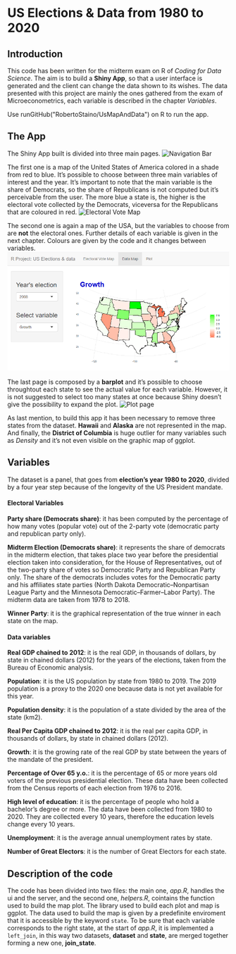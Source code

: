 US Elections & Data from 1980 to 2020
================

## Introduction

This code has been written for the midterm exam on R of *Coding for Data
Science*. The aim is to build a **Shiny App**, so that a user interface
is generated and the client can change the data shown to its wishes. The
data presented with this project are mainly the ones gathered from the
exam of Microeconometrics, each variable is described in the chapter
*Variables*.

Use runGitHub("RobertoStaino/UsMapAndData") on R to run the app.

## The App

The Shiny App built is divided into three main pages. ![Navigation
Bar](Readme_files/figure-gfm/navbar.png)

The first one is a map of the United States of America colored in a
shade from red to blue. It’s possible to choose between three main
variables of interest and the year. It’s important to note that the main
variable is the share of Democrats, so the share of Republicans is not
computed but it’s perceivable from the user. The more blue a state is,
the higher is the electoral vote collected by the Democrats, viceversa
for the Republicans that are coloured in red. ![Electoral Vote
Map](Readme_files/figure-gfm/ElMap.png)

The second one is again a map of the USA, but the variables to choose
from are **not** the electoral ones. Further details of each variable is
given in the next chapter. Colours are given by the code and it changes
between variables. ![Data Map](Readme_files/figure-gfm/DataMap.png)

The last page is composed by a **barplot** and it’s possible to choose
throughtout each state to see the actual value for each variable.
However, it is not suggested to select too many states at once because
Shiny doesn’t give the possibility to expand the plot. ![Plot
page](Readme_files/figure-gfm/plot.png)

As last mention, to build this app it has been necessary to remove three
states from the dataset. **Hawaii** and **Alaska** are not represented
in the map. And finally, the **District of Columbia** is huge outlier
for many variables such as *Density* and it’s not even visible on the
graphic map of ggplot.

## Variables

The dataset is a panel, that goes from **election’s year 1980 to 2020**,
divided by a four year step because of the longevity of the US President
mandate.

#### Electoral Variables

**Party share (Democrats share)**: it has been computed by the
percentage of how many votes (popular vote) out of the 2-party vote
(democratic party and republican party only).

**Midterm Election (Democrats share)**: it represents the share of
democrats in the midterm election, that takes place two year before the
presidential election taken into consideration, for the House of
Representatives, out of the two-party share of votes so Democratic Party
and Republican Party only. The share of the democrats includes votes for
the Democratic party and his affiliates state parties (North Dakota
Democratic–Nonpartisan League Party and the Minnesota
Democratic–Farmer–Labor Party). The midterm data are taken from 1978
to 2018.

**Winner Party**: it is the graphical representation of the true winner
in each state on the map.

#### Data variables

**Real GDP chained to 2012**: it is the real GDP, in thousands of
dollars, by state in chained dollars (2012) for the years of the
elections, taken from the Bureau of Economic analysis.

**Population**: it is the US population by state from 1980 to 2019. The
2019 population is a proxy to the 2020 one because data is not yet
available for this year.

**Population density**: it is the population of a state divided by the
area of the state (km2).

**Real Per Capita GDP chained to 2012**: it is the real per capita GDP,
in thousands of dollars, by state in chained dollars (2012).

**Growth**: it is the growing rate of the real GDP by state between the
years of the mandate of the president.

**Percentage of Over 65 y.o.**: it is the percentage of 65 or more years
old voters of the previous presidential election. These data have been
collected from the Census reports of each election from 1976 to 2016.

**High level of education**: it is the percentage of people who hold a
bachelor’s degree or more. The data have been collected from 1980 to
2020. They are collected every 10 years, therefore the education levels
change every 10 years.

**Unemployment**: it is the average annual unemployment rates by state.

**Number of Great Electors**: it is the number of Great Electors for
each state.

## Description of the code

The code has been divided into two files: the main one, *app.R*, handles
the ui and the server, and the second one, *helpers.R*, cointains the
function used to build the map plot. The library used to build each plot
and map is ggplot. The data used to build the map is given by a
predefinite enviroment that it is accessible by the keyword `state`. To
be sure that each variable corresponds to the right state, at the start
of *app.R*, it is implemented a `left_join`, in this way two datasets,
**dataset** and **state**, are merged together forming a new one,
**join\_state**.
